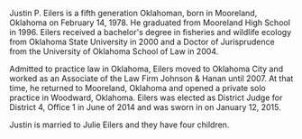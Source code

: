 ﻿---
fname: 'Justin'
lname: 'Eilers'
id: 1115
published: false
layout: judge-bio
---
Justin P. Eilers is a fifth generation Oklahoman, born in Mooreland,
Oklahoma on February 14, 1978. He graduated from Mooreland High School
in 1996. Eilers received a bachelor's degree in fisheries and wildlife
ecology from Oklahoma State University in 2000 and a Doctor of
Jurisprudence from the University of Oklahoma School of Law in 2004.

Admitted to practice law in Oklahoma, Eilers moved to Oklahoma City and
worked as an Associate of the Law Firm Johnson & Hanan until 2007. At
that time, he returned to Mooreland, Oklahoma and opened a private solo
practice in Woodward, Oklahoma. Eilers was elected as District Judge for
District 4, Office 1 in June of 2014 and was sworn in on January 12,
2015.

Justin is married to Julie Eilers and they have four children.
